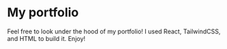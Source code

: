 # My portfolio

Feel free to look under the hood of my portfolio! I used React, TailwindCSS, and HTML to build it. Enjoy!